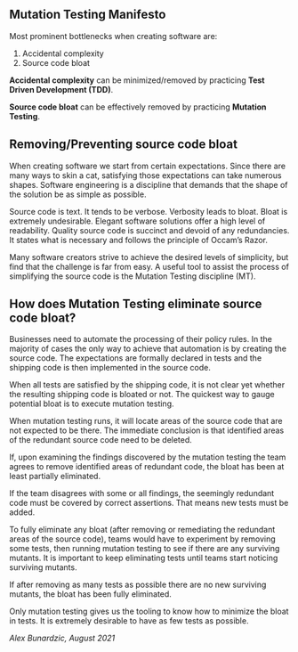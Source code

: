 ## Mutation Testing Manifesto

Most prominent bottlenecks when creating software are:

1. Accidental complexity
1. Source code bloat

**Accidental complexity** can be minimized/removed by practicing **Test Driven Development (TDD)**.

**Source code bloat** can be effectively removed by practicing **Mutation Testing**.

## Removing/Preventing source code bloat

When creating software we start from certain expectations. Since there are many ways to skin a cat, satisfying those expectations can take numerous shapes. Software engineering is a discipline that demands that the shape of the solution be as simple as possible.

Source code is text. It tends to be verbose. Verbosity leads to bloat. Bloat is extremely undesirable. Elegant software solutions offer a high level of readability. Quality source code is succinct and devoid of any redundancies. It states what is necessary and follows the principle of Occam’s Razor.

Many software creators strive to achieve the desired levels of simplicity, but find that the challenge is far from easy. A useful tool to assist the process of simplifying the source code is the Mutation Testing discipline (MT).

## How does Mutation Testing eliminate source code bloat?

Businesses need to automate the processing of their policy rules. In the majority of cases the only way to achieve that automation is by creating the source code. The expectations are formally declared in tests and the shipping code is then implemented in the source code.

When all tests are satisfied by the shipping code, it is not clear yet whether the resulting shipping code is bloated or not. The quickest way to gauge potential bloat is to execute mutation testing.

When mutation testing runs, it will locate areas of the source code that are not expected to be there. The immediate conclusion is that identified areas of the redundant source code need to be deleted.

If, upon examining the findings discovered by the mutation testing the team agrees to remove identified areas of redundant code, the bloat has been at least partially eliminated.

If the team disagrees with some or all findings, the seemingly redundant code must be covered by correct assertions. That means new tests must be added.

To fully eliminate any bloat (after removing or remediating the redundant areas of the source code), teams would have to experiment by removing some tests, then running mutation testing to see if there are any surviving mutants. It is important to keep eliminating tests until teams start noticing surviving mutants.

If after removing as many tests as possible there are no new surviving mutants, the bloat has been fully eliminated.

Only mutation testing gives us the tooling to know how to minimize the bloat in tests. It is extremely desirable to have as few tests as possible.

_Alex Bunardzic, August 2021_
